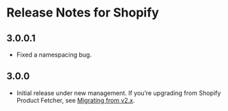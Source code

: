 # Release Notes for Shopify

## 3.0.0.1

- Fixed a namespacing bug.

## 3.0.0

- Initial release under new management. If you’re upgrading from Shopify Product Fetcher, see [Migrating from v2.x](https://github.com/craftcms/shopify/tree/3.0#migrating-from-v2x).
